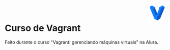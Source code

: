 <img align="right" alt="Vagrant" width="50" src="https://raw.githubusercontent.com/devicons/devicon/master/icons/vagrant/vagrant-original.svg"><img>
# Curso de Vagrant
Feito durante o curso "Vagrant: gerenciando máquinas virtuais" na Alura.

